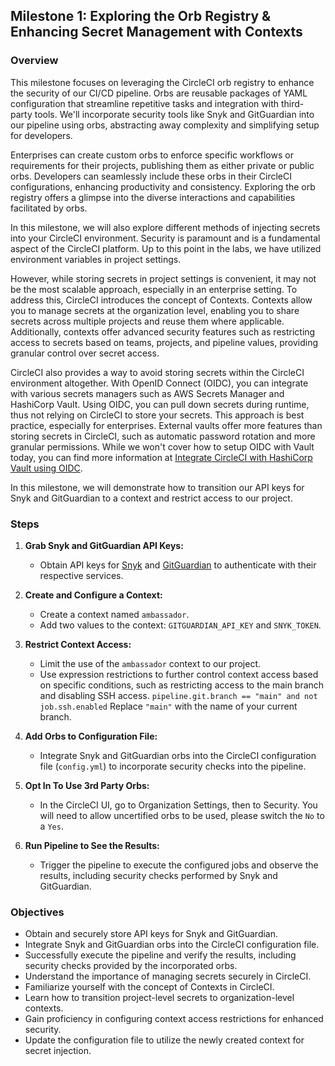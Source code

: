 ## Milestone 1: Exploring the Orb Registry & Enhancing Secret Management with Contexts

### Overview
This milestone focuses on leveraging the CircleCI orb registry to enhance the security of our CI/CD pipeline. Orbs are reusable packages of YAML configuration that streamline repetitive tasks and integration with third-party tools. We'll incorporate security tools like Snyk and GitGuardian into our pipeline using orbs, abstracting away complexity and simplifying setup for developers.

Enterprises can create custom orbs to enforce specific workflows or requirements for their projects, publishing them as either private or public orbs. Developers can seamlessly include these orbs in their CircleCI configurations, enhancing productivity and consistency. Exploring the orb registry offers a glimpse into the diverse interactions and capabilities facilitated by orbs.

In this milestone, we will also explore different methods of injecting secrets into your CircleCI environment. Security is paramount and is a fundamental aspect of the CircleCI platform. Up to this point in the labs, we have utilized environment variables in project settings.

However, while storing secrets in project settings is convenient, it may not be the most scalable approach, especially in an enterprise setting. To address this, CircleCI introduces the concept of Contexts. Contexts allow you to manage secrets at the organization level, enabling you to share secrets across multiple projects and reuse them where applicable. Additionally, contexts offer advanced security features such as restricting access to secrets based on teams, projects, and pipeline values, providing granular control over secret access.

CircleCI also provides a way to avoid storing secrets within the CircleCI environment altogether. With OpenID Connect (OIDC), you can integrate with various secrets managers such as AWS Secrets Manager and HashiCorp Vault. Using OIDC, you can pull down secrets during runtime, thus not relying on CircleCI to store your secrets. This approach is best practice, especially for enterprises. External vaults offer more features than storing secrets in CircleCI, such as automatic password rotation and more granular permissions. While we won't cover how to setup OIDC with Vault today, you can find more information at [Integrate CircleCI with HashiCorp Vault using OIDC](https://circleci.com/blog/oidc-with-vault/).

In this milestone, we will demonstrate how to transition our API keys for Snyk and GitGuardian to a context and restrict access to our project.

### Steps

1. **Grab Snyk and GitGuardian API Keys:**
   - Obtain API keys for [Snyk](https://docs.snyk.io/snyk-api/authentication-for-api) and [GitGuardian](https://docs.gitguardian.com/api-docs/personal-access-tokens) to authenticate with their respective services.

2. **Create and Configure a Context:**
   - Create a context named `ambassador`.
   - Add two values to the context: `GITGUARDIAN_API_KEY` and `SNYK_TOKEN`.

3. **Restrict Context Access:**
   - Limit the use of the `ambassador` context to our project.
   - Use expression restrictions to further control context access based on specific conditions, such as restricting access to the main branch and disabling SSH access.
     ```pipeline.git.branch == "main" and not job.ssh.enabled```
     Replace `"main"` with the name of your current branch.

3. **Add Orbs to Configuration File:**
   - Integrate Snyk and GitGuardian orbs into the CircleCI configuration file (`config.yml`) to incorporate security checks into the pipeline.

4. **Opt In To Use 3rd Party Orbs:**
   - In the CircleCI UI, go to Organization Settings, then to Security. You will need to allow uncertified orbs to be used, please switch the `No` to a `Yes`.

5. **Run Pipeline to See the Results:**
   - Trigger the pipeline to execute the configured jobs and observe the results, including security checks performed by Snyk and GitGuardian.

### Objectives
- Obtain and securely store API keys for Snyk and GitGuardian.
- Integrate Snyk and GitGuardian orbs into the CircleCI configuration file.
- Successfully execute the pipeline and verify the results, including security checks provided by the incorporated orbs.
- Understand the importance of managing secrets securely in CircleCI.
- Familiarize yourself with the concept of Contexts in CircleCI.
- Learn how to transition project-level secrets to organization-level contexts.
- Gain proficiency in configuring context access restrictions for enhanced security.
- Update the configuration file to utilize the newly created context for secret injection.
